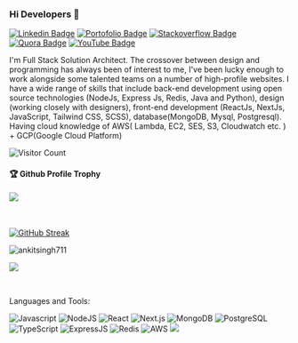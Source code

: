 ### Hi Developers 👋

[![Linkedin Badge](https://img.shields.io/badge/-Ankit-blue?style=flat-square&logo=Linkedin&logoColor=white&link=https://www.linkedin.com/in/ankit-singh2127/)](https://www.linkedin.com/in/ankit-singh2127/)
[![Portofolio Badge](https://img.shields.io/badge/Porfolio-Ankit-orange)](https://www.ankit-singh.com/)
[![Stackoverflow Badge](https://img.shields.io/badge/Stackoverflow-Ankit-green)](https://stackoverflow.com/users/17924891/ankit-singh?tab=profile)
[![Quora Badge](https://img.shields.io/badge/Quora-Ankit-yellow)](https://www.quora.com/profile/Ankit-Singh-17077)
[![YouTube Badge](https://img.shields.io/badge/YouTube-Ankit-red)](https://www.youtube.com/itsankitsingh)


I'm
Full Stack Solution Architect.
The crossover between design and programming has always been of interest to me, I've been lucky enough to work alongside some talented teams on a number of high-profile websites. I have a wide range of skills that include back-end development using open source technologies (NodeJs, Express Js, Redis, Java and Python), design (working closely with designers), front-end development (ReactJs, NextJs, JavaScript, Tailwind CSS, SCSS), database(MongoDB, Mysql, Postgresql). Having cloud knowledge of AWS( Lambda, EC2, SES, S3, Cloudwatch etc. ) + GCP(Google Cloud Platform)


![Visitor Count](https://profile-counter.glitch.me/ankitsingh711/count.svg)

<div>
  <h4>🏆 Github Profile Trophy</h4>
  <a href="https://github.com/ryo-ma/github-profile-trophy">
    <img src="https://github-profile-trophy.vercel.app/?username=ankitsingh711&column=7"/>
  </a>
</div>

</br>
</br>

[![GitHub Streak](https://github-readme-streak-stats.herokuapp.com?user=ankitsingh711&theme=dark&hide_border=true&border_radius=5&date_format=%5BY%20%5DM%20j)](https://git.io/streak-stats)

<p><img align="center" src="https://github-readme-stats.vercel.app/api?username=ankitsingh711&show_icons=true&locale=en" alt="ankitsingh711"></img></p>

<p><img align="center" src="https://github-readme-stats.vercel.app/api/top-langs?username=ankitsingh711&show_icons=true&locale=en&layout=compact"></img></p>


</br>

Languages and Tools: 

 <img alt="Javascript" src="https://img.shields.io/badge/javascript-%23ED8B00.svg?style=flat-square&logo=javascript&logoColor=white"/> <img alt="NodeJS" src="https://img.shields.io/badge/node.js-%2343853D.svg?style=flat-square&logo=node-dot-js&logoColor=white"/> <img alt="React" src="https://img.shields.io/badge/react-%2320232a.svg?style=flat-square&logo=react&logoColor=%2361DAFB"/> <img alt="Next.js" src="https://img.shields.io/badge/next.js-%2320232a.svg?style=flat-square&logo=next-dot-js&logoColor=%2361DAFB"/> <img alt="MongoDB" src ="https://img.shields.io/badge/MongoDB-%234ea94b.svg?style=flat-square&logo=mongodb&logoColor=white"/> <img alt="PostgreSQL" src="https://img.shields.io/badge/PostgreSQL-%23316192.svg?style=flat-square&logo=postgresql&logoColor=white"/> <img alt="TypeScript" src="https://img.shields.io/badge/TypeScript-%23007ACC.svg?style=flat-square&logo=typescript&logoColor=white"/>  <img alt="ExpressJS" src ="https://img.shields.io/badge/ExpressjS-%234e434b.svg?style=flat-square&logo=express&logoColor=white"/> <img alt="Redis" src ="https://img.shields.io/badge/Redis-%234eab.svg?style=flat-square&logo=redis&logoColor=red"/> <img alt="AWS" src="https://img.shields.io/badge/aws-%23232F3E.svg?style=flat-square&logo=amazon-aws&logoColor=white"/>
![](https://activity-graph.herokuapp.com/graph?username=ankitsingh711&theme=react-dark&area=true)
<!--
**ankitsingh711/ankitsingh711** is a ✨ _special_ ✨ repository because its `README.md` (this file) appears on your GitHub profile.

Here are some ideas to get you started:

- 🔭 I’m currently working at ZineIQ Technologies Private Limited.
- 🌱 I’m currently learning Prompt Engineering.
- 👯 I’m looking to collaborate on ...
- 🤔 I’m looking for help with ...
- 💬 Ask me about ...
- 📫 How to reach me: ...
- 😄 Pronouns: ...
- ⚡ Fun fact: .....

-->
